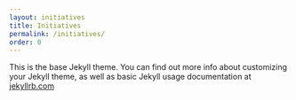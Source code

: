 ```yaml
---
layout: initiatives
title: Initiatives
permalink: /initiatives/
order: 0
---
```


This is the base Jekyll theme. You can find out more info about customizing your Jekyll theme, as well as basic Jekyll usage documentation at [jekyllrb.com](http://jekyllrb.com/)

